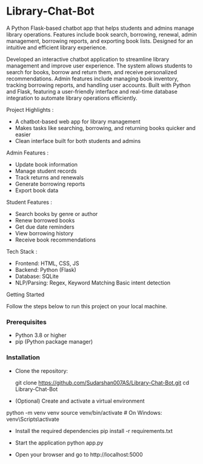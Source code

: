 # Library-Chat-Bot
A Python Flask-based chatbot app that helps students and admins manage library operations. Features include book search, borrowing, renewal, admin management, borrowing reports, and exporting book lists. Designed for an intuitive and efficient library experience.

Developed an interactive chatbot application to streamline library management and improve user experience. The system allows students to search for books, borrow and return them, and receive personalized recommendations. Admin features include managing book inventory, tracking borrowing reports, and handling user accounts. Built with Python and Flask, featuring a user-friendly interface and real-time database integration to automate library operations efficiently.

Project Highlights :
- A chatbot-based web app for library management
- Makes tasks like searching, borrowing, and returning books quicker and easier
- Clean interface built for both students and admins

Admin Features :
- Update book information
- Manage student records
- Track returns and renewals
- Generate borrowing reports
- Export book data

Student Features :
- Search books by genre or author
- Renew borrowed books
- Get due date reminders
- View borrowing history
- Receive book recommendations

Tech Stack :
- Frontend: HTML, CSS, JS
- Backend: Python (Flask)
- Database: SQLite
- NLP/Parsing: Regex, Keyword Matching Basic intent detection

Getting Started

Follow the steps below to run this project on your local machine.

### Prerequisites

- Python 3.8 or higher
- pip (Python package manager)

### Installation

- Clone the repository:

   git clone https://github.com/Sudarshan007AS/Library-Chat-Bot.git
   cd Library-Chat-Bot
   
- (Optional) Create and activate a virtual environment

python -m venv venv
source venv/bin/activate  # On Windows: venv\Scripts\activate

- Install the required dependencies
pip install -r requirements.txt

- Start the application
python app.py

- Open your browser and go to
http://localhost:5000


